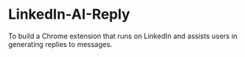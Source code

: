 # LinkedIn-AI-Reply
To build a Chrome extension that runs on LinkedIn and assists users in generating replies to messages. 
